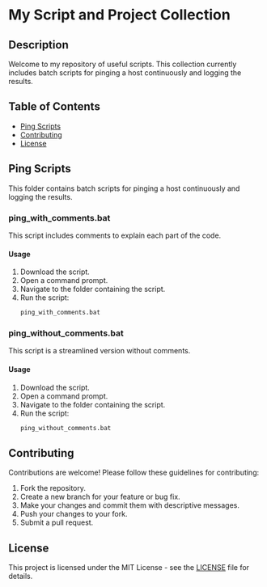 # My Script and Project Collection

## Description
Welcome to my repository of useful scripts. This collection currently includes batch scripts for pinging a host continuously and logging the results.

## Table of Contents
- [Ping Scripts](#ping-scripts)
- [Contributing](#contributing)
- [License](#license)

## Ping Scripts
This folder contains batch scripts for pinging a host continuously and logging the results.

### ping_with_comments.bat
This script includes comments to explain each part of the code.

#### Usage
1. Download the script.
2. Open a command prompt.
3. Navigate to the folder containing the script.
4. Run the script:
    ```bash
    ping_with_comments.bat
    ```

### ping_without_comments.bat
This script is a streamlined version without comments.

#### Usage
1. Download the script.
2. Open a command prompt.
3. Navigate to the folder containing the script.
4. Run the script:
    ```bash
    ping_without_comments.bat
    ```

## Contributing
Contributions are welcome! Please follow these guidelines for contributing:
1. Fork the repository.
2. Create a new branch for your feature or bug fix.
3. Make your changes and commit them with descriptive messages.
4. Push your changes to your fork.
5. Submit a pull request.

## License
This project is licensed under the MIT License - see the [LICENSE](LICENSE) file for details.
